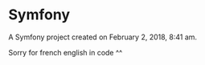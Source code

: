 Symfony
=======

A Symfony project created on February 2, 2018, 8:41 am.

Sorry for french english in code ^^
